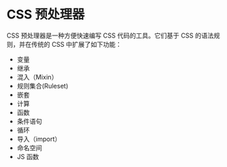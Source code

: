 CSS 预处理器
=========

CSS 预处理器是一种方便快速编写 CSS 代码的工具。它们基于 CSS 的语法规则，并在传统的 CSS 中扩展了如下功能：

+ 变量
+ 继承
+ 混入（Mixin）
+ 规则集合(Ruleset)
+ 嵌套
+ 计算
+ 函数
+ 条件语句
+ 循环
+ 导入（import）
+ 命名空间
+ JS 函数